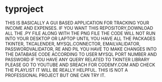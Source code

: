# typroject
THIS IS BASICALLY A GUI BASED APPLICATION FOR TRACKING YOUR INCOME AND EXPENSES.
IF YOU WANT THIS REPOSITORY,DOWNLOAD ALL THE .PY FILE ALONG WITH THE PNG FILE
THE CODE WILL NOT RUN INTO YOUR DESKTOP OR LAPTOP UNTIL YOU HAVE ALL THE PACKAGES
TKINTER,
TKCALENDER,
MYSQL.CONNECTOR,
EMAILVALIDATOR,
PASSWORDVALIDATOR,
RE AND 
PIL
YOU HAVE TO MAKE CHANGES INTO THE DATABASE CODE ACCORDING TO USER MYSQL PORT NUMBER AND PASSWORD
IF YOU HAVE ANY QUERY RELATED TO TKINTER LIBRARY PLEASE GO TO YOUTUBE AND SREACH FOR CODEMY.COM 
AND CHECK THE PLAYLIST IT WILL BE REALLY HELPFUL.
THIS IS NOT A PROFESSIONAL PROJECT BUT ONE CAN TRY IT.
